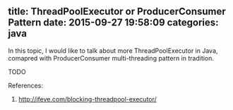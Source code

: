 title: ThreadPoolExecutor or ProducerConsumer Pattern
date: 2015-09-27 19:58:09
categories: java
---

In this topic, I would like to talk about more ThreadPoolExecutor in Java, comapred with ProducerConsumer multi-threading pattern in tradition.

TODO

References:
1. http://ifeve.com/blocking-threadpool-executor/
